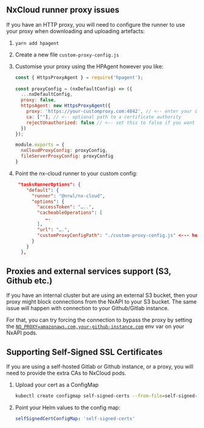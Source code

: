 ## NxCloud runner proxy issues

If you have an HTTP proxy, you will need to configure the runner to use your proxy when downloading and uploading artefacts:

1. `yarn add hpagent`
2. Create a new file `custom-proxy-config.js`
3. Customise your proxy using the HPAgent however you like:
   ```javascript
   const { HttpsProxyAgent } = require('hpagent');
    
   const proxyConfig = (nxDefaultConfig) => ({
     ...nxDefaultConfig,
     proxy: false,
     httpsAgent: new HttpsProxyAgent({
       proxy: 'https://your-customproxy.com:4042', // <-- enter your custom proxy details here
       ca: [""], // <-- optional path to a certificate authority
       rejectUnauthorized: false // <-- set this to false if you want it to ignore invalid certificate warnings
     })
   });

   module.exports = {
     nxCloudProxyConfig: proxyConfig,
     fileServerProxyConfig: proxyConfig
   }
    ```
4. Point the nx-cloud runner to your custom config:

    ```json
     "tasksRunnerOptions": {
        "default": {
          "runner": "@nrwl/nx-cloud",
          "options": {
            "accessToken": "…..",
            "cacheableOperations": [
               ….
            ],
            "url": "….",
            "customProxyConfigPath": "./custom-proxy-config.js" <--- here
          }
        }
      },
    ```

## Proxies and external services support (S3, Github etc.)

If you have an internal cluster but are using an external S3 bucket, then your proxy might block connections
from the NxAPI to your S3 bucket. The same issue will happen with connection to your Github/Gitlab instance.

For that, you can try forcing the connection to bypass the proxy by setting the [`NO_PROXY=amazonaws.com,your-github-instance.com`](https://about.gitlab.com/blog/2021/01/27/we-need-to-talk-no-proxy/) env var on your
NxAPI pods.



## Supporting Self-Signed SSL Certificates

If you are using a self-hosted Gitlab or Github instance, or a proxy, you will need to provide the extra CAs
to NxCloud pods.

1. Upload your cert as a ConfigMap

   ```bash
   kubectl create configmap self-signed-certs --from-file=self-signed-cert.crt=./cert.pem
   ```

2. Point your Helm values to the config map:
   ```yaml
   selfSignedCertConfigMap: 'self-signed-certs'
   ```